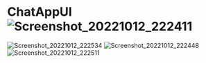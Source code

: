 # ChatAppUI![Screenshot_20221012_222411](https://user-images.githubusercontent.com/64458945/195431483-55cbc565-f6e2-4391-9fb6-f655320f82b7.png)
![Screenshot_20221012_222534](https://user-images.githubusercontent.com/64458945/195431525-5ec3fdd5-664d-4af4-bb6a-1e5c9f3be468.png)
![Screenshot_20221012_222448](https://user-images.githubusercontent.com/64458945/195431530-18149690-2d9c-4432-bbfc-e1110687540d.png)
![Screenshot_20221012_222511](https://user-images.githubusercontent.com/64458945/195431531-e8f023aa-1459-4867-acc7-f755900b9c82.png)

